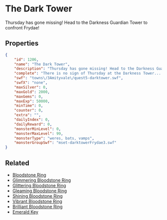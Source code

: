# The Dark Tower

Thursday has gone missing! Head to the Darkness Guardian Tower to confront Frydae!

## Properties

```json
{
    "id": 1206,
    "name": "The Dark Tower",
    "description": "Thursday has gone missing! Head to the Darkness Guardian Tower to confront Frydae!",
    "complete": "There is no sign of Thursday at the Darkness Tower... where could she have gone?",
    "swf": "towns\/3Amityvale\/quest5-darktower.swf",
    "swfX": "none",
    "maxSilver": 0,
    "maxGold": 2000,
    "maxGems": 0,
    "maxExp": 50000,
    "minTime": 0,
    "counter": 0,
    "extra": "",
    "dailyIndex": 0,
    "dailyReward": 0,
    "monsterMinLevel": 0,
    "monsterMaxLevel": 99,
    "monsterType": "weres, bats, vamps",
    "monsterGroupSwf": "mset-darktowerFrydae3.swf"
}
```

## Related

- [Bloodstone Ring](../items/12962-bloodstone-ring.md)
- [Glimmering Bloodstone Ring](../items/12963-glimmering-bloodstone-ring.md)
- [Glittering Bloodstone Ring](../items/12964-glittering-bloodstone-ring.md)
- [Gleaming Bloodstone Ring](../items/12965-gleaming-bloodstone-ring.md)
- [Shining Bloodstone Ring](../items/12966-shining-bloodstone-ring.md)
- [Vibrant Bloodstone Ring](../items/12967-vibrant-bloodstone-ring.md)
- [Brilliant Bloodstone Ring](../items/12968-brilliant-bloodstone-ring.md)
- [Emerald Key](../items/15628-emerald-key.md)

